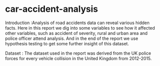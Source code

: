# car-accident-analysis
Introduction :Analysis of road accidents data can reveal various hidden facts. Here in this report we dig into some variables to see how it affected other variables, such as accident of severity, rural and urban area and police officer attend analysis. And in the end of the report we use hypothesis testing to get some further insight of this dataset.


Dataset : The dataset used in the report was derived from the UK police forces for every vehicle collision in the United Kingdom from 2012-2015. 
